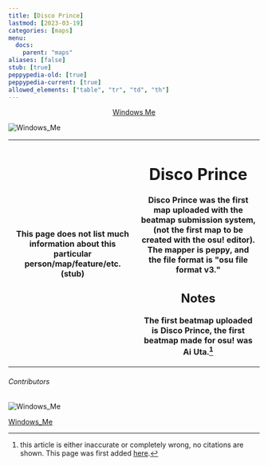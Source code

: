 ```yaml
---
title: [Disco Prince]
lastmod: [2023-03-19]
categories: [maps]
menu:
  docs:
    parent: "maps"
aliases: [false]
stub: [true]
peppypedia-old: [true]
peppypedia-current: [true]
allowed_elements: ["table", "tr", "td", "th"]
---
```


<t><center>[Windows Me](https://osu.ppy.sh/users/28893698)</center>
<link rel="stylesheet" href="../profile.css"></t>

![Windows_Me](https://a.ppy.sh/28893698_q.jpeg#author "Windows_Me")

<table>
<tbody><tr>
<th>
This page does not list much information about this particular person/map/feature/etc. (stub)
</th><th>

# Disco Prince

Disco Prince was the first map uploaded with the beatmap submission system, (not the first map to be created with the osu! editor). The mapper is peppy, and the file format is "osu file format v3."

## Notes

The first beatmap uploaded is Disco Prince, the first beatmap made for osu! was Ai Uta.[^note]

</table>
</tbody>
</tr>
</th>

[^note]: this article is either inaccurate or completely wrong, no citations are shown. This page was first added [here](<https://github.com/WindowsMeosu/peppypedia-old/blob/master/_posts/maps:Disco%20Prince.md>).

###### Contributors

 <link rel="stylesheet" href="./contributor.css">
 
![Windows_Me](https://a.ppy.sh/28893698_q.jpeg#contributor)
  
[Windows_Me](https://osu.ppy.sh/u/Windows_Me)
